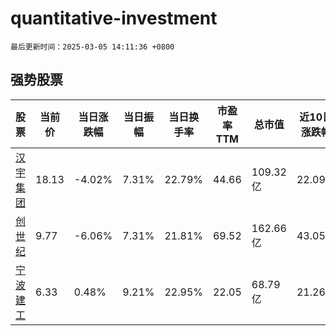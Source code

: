 # quantitative-investment

`最后更新时间：2025-03-05 14:11:36 +0800`

## 强势股票

|股票|当前价|当日涨跌幅|当日振幅|当日换手率|市盈率TTM|总市值|近10日涨跌幅|
|----|----|----|----|----|----|----|----|
|[汉宇集团](https://xueqiu.com/S/SZ300403)|18.13|-4.02%|7.31%|22.79%|44.66|109.32亿|22.09%|
|[创世纪](https://xueqiu.com/S/SZ300083)|9.77|-6.06%|7.31%|21.81%|69.52|162.66亿|43.05%|
|[宁波建工](https://xueqiu.com/S/SH601789)|6.33|0.48%|9.21%|22.95%|22.05|68.79亿|21.26%|

